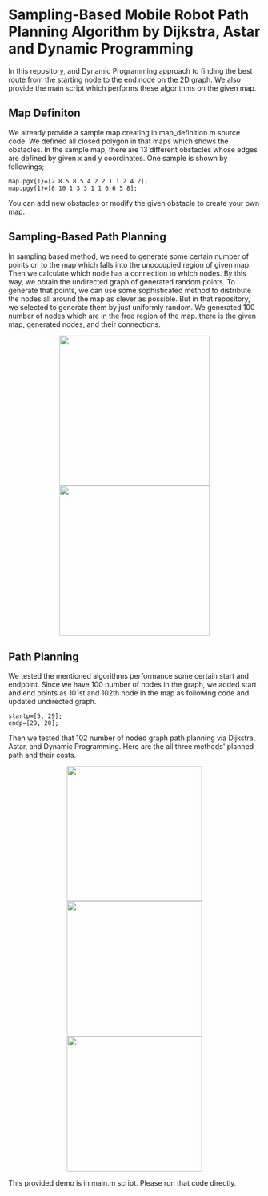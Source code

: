 # Sampling-Based Mobile Robot Path Planning Algorithm by Dijkstra, Astar and Dynamic Programming

In this repository, and Dynamic Programming approach to finding the best route from the starting node to the end node on the 2D graph. We also provide the main script which performs these algorithms on the given map.

## Map Definiton
We already provide a sample map creating in map_definition.m source code. We defined all closed polygon in that maps which shows the obstacles. In the sample map, there are 13 different obstacles whose edges are defined by given x and y coordinates. One sample is shown by followings;
```
map.pgx{1}=[2 8.5 8.5 4 2 2 1 1 2 4 2];
map.pgy{1}=[8 10 1 3 3 1 1 6 6 5 8];
```
You can add new obstacles or modify the given obstacle to create your own map. 

## Sampling-Based Path Planning
In sampling based method, we need to generate some certain number of points on to the map which falls into the unoccupied region of given map. Then we calculate which node has a connection to which nodes. By this way, we obtain the undirected graph of generated random points. To generate that points, we can use some sophisticated method to distribute the nodes all around the map as clever as possible. But in that repository, we selected to generate them by just uniformly random. We generated 100 number of nodes which are in the free region of the map. there is the given map, generated nodes, and their connections.

<p align="center">
  <img src="Output/map.jpg" width="300"/>  
  <img src="Output/map_nodes.jpg" width="300"/>  
</p>

## Path Planning

We tested the mentioned algorithms performance some certain start and endpoint. Since we have 100 number of nodes in the graph, we added start and end points as 101st and 102th node in the map as following code and updated undirected graph.

```
startp=[5, 29];
endp=[29, 20];
```
Then we tested that 102 number of noded graph path planning via Dijkstra, Astar, and Dynamic Programming. Here are the all three methods' planned path and their costs.

<p align="center">
  <img src="Output/astar.jpg" width="270"/>  
  <img src="Output/dijkstra.jpg" width="270"/>  
  <img src="Output/dynamic.jpg" width="270"/> 
</p>

This provided demo is in main.m script. Please run that code directly.
